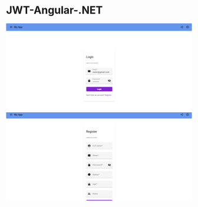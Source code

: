 # JWT-Angular-.NET

![image](https://github.com/UsmanHashimov/JWT-Angular-.NET/blob/main/screenshots/1.png)
![image](https://github.com/UsmanHashimov/JWT-Angular-.NET/blob/main/screenshots/2.png)
